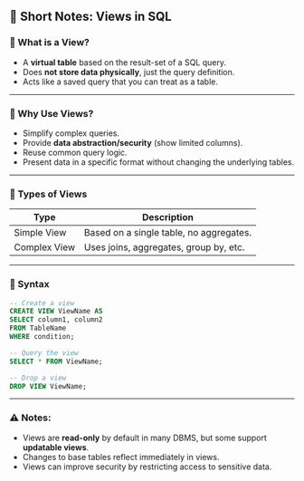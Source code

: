 ## 📘 Short Notes: Views in SQL

### 🔹 What is a View?
- A **virtual table** based on the result-set of a SQL query.
- Does **not store data physically**, just the query definition.
- Acts like a saved query that you can treat as a table.

---

### 🔹 Why Use Views?
- Simplify complex queries.
- Provide **data abstraction/security** (show limited columns).
- Reuse common query logic.
- Present data in a specific format without changing the underlying tables.

---

### 🔹 Types of Views
| Type              | Description                                    |
|-------------------|------------------------------------------------|
| Simple View       | Based on a single table, no aggregates.         |
| Complex View      | Uses joins, aggregates, group by, etc.          |

---

### 🔹 Syntax

```sql
-- Create a view
CREATE VIEW ViewName AS
SELECT column1, column2
FROM TableName
WHERE condition;

-- Query the view
SELECT * FROM ViewName;

-- Drop a view
DROP VIEW ViewName;
```

---

### ⚠️ Notes:
- Views are **read-only** by default in many DBMS, but some support **updatable views**.
- Changes to base tables reflect immediately in views.
- Views can improve security by restricting access to sensitive data.
